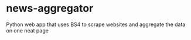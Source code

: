 # news-aggregator
Python web app that uses BS4 to scrape websites and aggregate the data on one neat page
